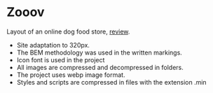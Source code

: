 # Zooov
Layout of an online dog food store, [review](https://mykhailo-nagornyak.github.io/Zooov.github.io/). 

- Site adaptation to 320px.
- The BEM methodology was used in the written markings.
- Icon font is used in the project
- All images are compressed and decompressed in folders.
- The project uses webp image format.
- Styles and scripts are compressed in files with the extension .min
